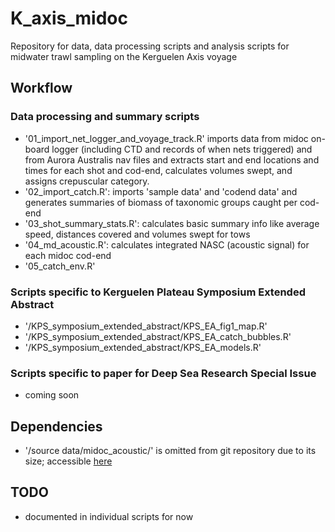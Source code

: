 # K_axis_midoc

Repository for data, data processing scripts and analysis scripts for midwater trawl sampling on the Kerguelen Axis voyage

## Workflow
### Data processing and summary scripts
- '01_import_net_logger_and_voyage_track.R' imports data from midoc on-board logger (including CTD and records of when nets triggered) and from Aurora Australis nav files and extracts start and end locations and times for each shot and cod-end, calculates volumes swept, and assigns crepuscular category.
- '02_import_catch.R': imports 'sample data' and 'codend data' and generates summaries of biomass of taxonomic groups caught per cod-end
- '03_shot_summary_stats.R': calculates basic summary info like average speed, distances covered and volumes swept for tows
- '04_md_acoustic.R': calculates integrated NASC (acoustic signal) for each midoc cod-end
- '05_catch_env.R'

### Scripts specific to Kerguelen Plateau Symposium Extended Abstract
- '/KPS_symposium_extended_abstract/KPS_EA_fig1_map.R'
- '/KPS_symposium_extended_abstract/KPS_EA_catch_bubbles.R'
- '/KPS_symposium_extended_abstract/KPS_EA_models.R'

### Scripts specific to paper for Deep Sea Research Special Issue
- coming soon

## Dependencies
- '/source data/midoc_acoustic/' is omitted from git repository due to its size; accessible [here](https://www.dropbox.com/sh/m2ozo4oxbrwsvwe/AACwVxMETeDggcz68QMCu2i_a?dl=0) 

## TODO
- documented in individual scripts for now
